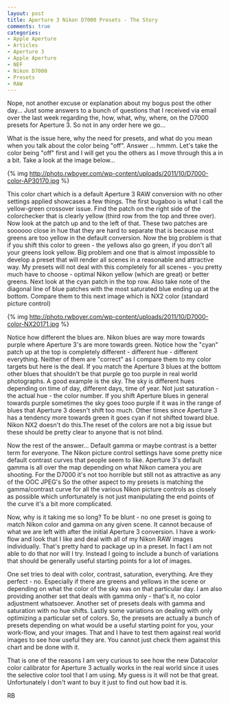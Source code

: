 ```yaml
---
layout: post
title: Aperture 3 Nikon D7000 Presets - The Story
comments: true
categories:
- Apple Aperture
- Articles
- Aperture 3
- Apple Aperture
- NEF
- Nikon D7000
- Presets
- RAW
---
```

Nope, not another excuse or explanation about my bogus post the other day... Just some answers to a bunch of questions that I received via email over the last week regarding the, how, what, why, where, on the D7000 presets for Aperture 3. So not in any order here we go...

What is the issue here, why the need for presets, and what do you mean when you talk about the color being "off". Answer ... hmmm. Let's take the color being "off" first and I will get you the others as I move through this a in a bit. Take a look at the image below...

{% img http://photo.rwboyer.com/wp-content/uploads/2011/10/D7000-color-AP30170.jpg %}

This color chart which is a default Aperture 3 RAW conversion with no other settings applied showcases a few things. The first bugaboo is what I call the yellow-green crossover issue. Find the patch on the right side of the colorchecker that is clearly yellow (third row from the top and three over). Now look at the patch up and to the left of that. These two patches are soooooo close in hue that they are hard to separate that is because most greens are too yellow in the default conversion. Now the big problem is that if you shift this color to green - the yellows also go green, if you don't all your greens look yellow. Big problem and one that is almost impossible to develop a preset that will render all scenes in a reasonable and attractive way. My presets will not deal with this completely for all scenes - you pretty much have to choose - optimal Nikon yellow (which are great) or better greens. Next look at the cyan patch in the top row. Also take note of the diagonal line of blue patches with the most saturated blue ending up at the bottom. Compare them to this next image which is NX2 color (standard picture control)

{% img http://photo.rwboyer.com/wp-content/uploads/2011/10/D7000-color-NX20171.jpg %}

Notice how different the blues are. Nikon blues are way more towards purple where Aperture 3's are more towards green. Notice how the "cyan" patch up at the top is completely different - different hue - different everything. Neither of them are "correct" as I compare them to my color targets but here is the deal. If you match the Aperture 3 blues at the bottom other blues that shouldn't be that purple go too purple in real world photographs. A good example is the sky. The sky is different hues depending on time of day, different days, time of year. Not just saturation - the actual hue - the color number. If you shift Aperture blues in general towards purple sometimes the sky goes tooo purple if it was in the range of blues that Aperture 3 doesn't shift too much. Other times since Aperture 3 has a tendency more towards green it goes cyan if not shifted toward blue. Nikon NX2 doesn't do this.The reset of the colors are not a big issue but these should be pretty clear to anyone that is not blind.

Now the rest of the answer... Default gamma or maybe contrast is a better term for everyone. The Nikon picture control settings have some pretty nice default contrast curves that people seem to like. Aperture 3's default gamma is all over the map depending on what Nikon camera you are shooting. For the D7000 it's not too horrible but still not as attractive as any of the OOC JPEG's So the other aspect to my presets is matching the gamma/contrast curve for all the various Nikon picture controls as closely as possible which unfortunately is not just manipulating the end points of the curve it's a bit more complicated.

Now, why is it taking me so long? To be blunt - no one preset is going to match Nikon color and gamma on any given scene. It cannot because of what we are left with after the initial Aperture 3 conversion. I have a work-flow and look that I like and deal with all of my Nikon RAW images individually. That's pretty hard to package up in a preset. In fact I am not able to do that nor will I try. Instead I going to include a bunch of variations that should be generally useful starting points for a lot of images.

One set tries to deal with color, contrast, saturation, everything. Are they perfect - no. Especially if there are greens and yellows in the scene or depending on what the color of the sky was on that particular day. I am also providing another set that deals with gamma only - that's it, no color adjustment whatsoever. Another set of presets deals with gamma and saturation with no hue shifts. Lastly some variations on dealing with only optimizing a particular set of colors. So, the presets are actually a bunch of presets depending on what would be a useful starting point for you, your work-flow, and your images. That and I have to test them against real world images to see how useful they are. You cannot just check them against this chart and be done with it.

That is one of the reasons I am very curious to see how the new Datacolor color calibrator for Aperture 3 actually works in the real world since it uses the selective color tool that I am using. My guess is it will not be that great. Unfortunately I don't want to buy it just to find out how bad it is.

RB